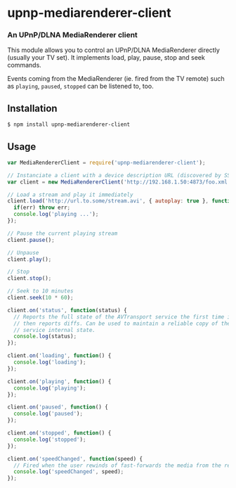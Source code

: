upnp-mediarenderer-client
=========================
### An UPnP/DLNA MediaRenderer client

This module allows you to control an UPnP/DLNA MediaRenderer directly (usually your TV set). It implements load, play, pause, stop and seek commands.

Events coming from the MediaRenderer (ie. fired from the TV remote) such as `playing`, `paused`, `stopped` can be listened to, too.

Installation
------------

```bash
$ npm install upnp-mediarenderer-client
```

Usage
-----

```javascript
var MediaRendererClient = require('upnp-mediarenderer-client');

// Instanciate a client with a device description URL (discovered by SSDP)
var client = new MediaRendererClient('http://192.168.1.50:4873/foo.xml');

// Load a stream and play it immediately
client.load('http://url.to.some/stream.avi', { autoplay: true }, function(err, result) {
  if(err) throw err;
  console.log('playing ...');
});

// Pause the current playing stream
client.pause();

// Unpause
client.play();

// Stop
client.stop();

// Seek to 10 minutes
client.seek(10 * 60);

client.on('status', function(status) {
  // Reports the full state of the AVTransport service the first time it fires,
  // then reports diffs. Can be used to maintain a reliable copy of the
  // service internal state.
  console.log(status);
});

client.on('loading', function() {
  console.log('loading');
});

client.on('playing', function() {
  console.log('playing');
});

client.on('paused', function() {
  console.log('paused');
});

client.on('stopped', function() {
  console.log('stopped');
});

client.on('speedChanged', function(speed) {
  // Fired when the user rewinds of fast-forwards the media from the remote
  console.log('speedChanged', speed);
});
```
